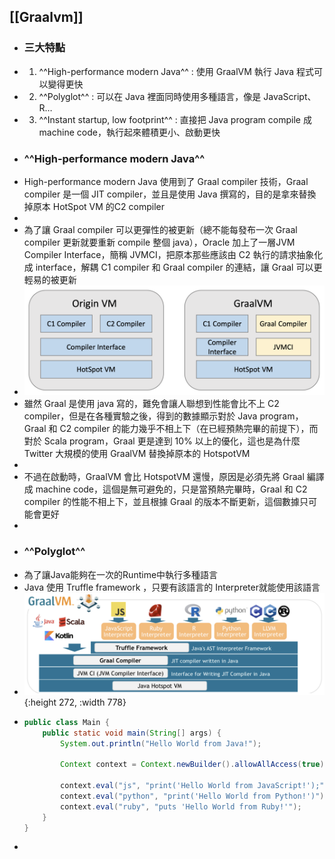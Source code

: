 ## [[Graalvm]]
- ### 三大特點
- 1. ^^High-performance modern Java^^ : 使用 GraalVM 執行 Java 程式可以變得更快
- 2. ^^Polyglot^^ : 可以在 Java 裡面同時使用多種語言，像是 JavaScript、R…
- 3. ^^Instant startup, low footprint^^ : 直接把 Java program compile 成 machine code，執行起來體積更小、啟動更快
- ### ^^High-performance modern Java^^
- High-performance modern Java 使用到了 Graal compiler 技術，Graal compiler 是一個 JIT compiler，並且是使用 Java 撰寫的，目的是拿來替換掉原本 HotSpot VM 的C2 compiler
-
- 為了讓 Graal compiler 可以更彈性的被更新（總不能每發布一次 Graal compiler 更新就要重新 compile 整個 java），Oracle 加上了一層JVM Compiler Interface，簡稱 JVMCI，把原本那些應該由 C2 執行的請求抽象化成 interface，解耦 C1 compiler 和 Graal compiler 的連結，讓 Graal 可以更輕易的被更新
- ![graalvm_graal.png](../assets/graalvm_graal_1678347654646_0.png)
- 雖然 Graal 是使用 java 寫的，難免會讓人聯想到性能會比不上 C2 compiler，但是在各種實驗之後，得到的數據顯示對於 Java program，Graal 和 C2 compiler 的能力幾乎不相上下（在已經預熱完畢的前提下），而對於 Scala program，Graal 更是達到 10% 以上的優化，這也是為什麼 Twitter 大規模的使用 GraalVM 替換掉原本的 HotspotVM
-
- 不過在啟動時，GraalVM 會比 HotspotVM 還慢，原因是必須先將 Graal 編譯成 machine code，這個是無可避免的，只是當預熱完畢時，Graal 和 C2 compiler 的性能不相上下，並且根據 Graal 的版本不斷更新，這個數據只可能會更好
-
- ### ^^Polyglot^^
- 為了讓Java能夠在一次的Runtime中執行多種語言
- Java 使用 Truffle framework ，只要有該語言的 Interpreter就能使用該語言
- ![graalvm_truffle.png](../assets/graalvm_truffle_1678346468276_0.png){:height 272, :width 778}
- ```java
  public class Main {
      public static void main(String[] args) {
          System.out.println("Hello World from Java!");
  
          Context context = Context.newBuilder().allowAllAccess(true).build();
  
          context.eval("js", "print('Hello World from JavaScript!');");
          context.eval("python", "print('Hello World from Python!')");
          context.eval("ruby", "puts 'Hello World from Ruby!'");
      }
  }
  ```
- ```output
  ```